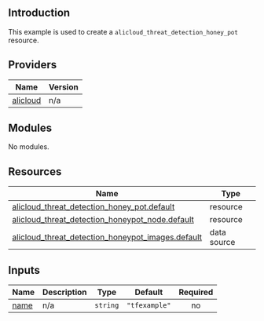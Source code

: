## Introduction

This example is used to create a `alicloud_threat_detection_honey_pot` resource.

<!-- BEGIN_TF_DOCS -->
## Providers

| Name | Version |
|------|---------|
| <a name="provider_alicloud"></a> [alicloud](#provider\_alicloud) | n/a |

## Modules

No modules.

## Resources

| Name | Type |
|------|------|
| [alicloud_threat_detection_honey_pot.default](https://registry.terraform.io/providers/aliyun/alicloud/latest/docs/resources/threat_detection_honey_pot) | resource |
| [alicloud_threat_detection_honeypot_node.default](https://registry.terraform.io/providers/aliyun/alicloud/latest/docs/resources/threat_detection_honeypot_node) | resource |
| [alicloud_threat_detection_honeypot_images.default](https://registry.terraform.io/providers/aliyun/alicloud/latest/docs/data-sources/threat_detection_honeypot_images) | data source |

## Inputs

| Name | Description | Type | Default | Required |
|------|-------------|------|---------|:--------:|
| <a name="input_name"></a> [name](#input\_name) | n/a | `string` | `"tfexample"` | no |
<!-- END_TF_DOCS -->
